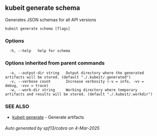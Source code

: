 ## kubeit generate schema

Generates JSON schemas for all API versions

```
kubeit generate schema [flags]
```

### Options

```
  -h, --help   help for schema
```

### Options inherited from parent commands

```
  -o, --output-dir string   Output directory where the generated artifacts will be stored. (default "./.kubeit/.generated")
  -v, --verbose count       Increase verbosity (-v = info, -vv = debug, -vvv = trace)
  -w, --work-dir string     Working directory where temporary artifacts and results will be stored. (default "./.kubeit/.workdir")
```

### SEE ALSO

* [kubeit generate](kubeit_generate.md)	 - Generate artifacts

###### Auto generated by spf13/cobra on 4-Mar-2025

